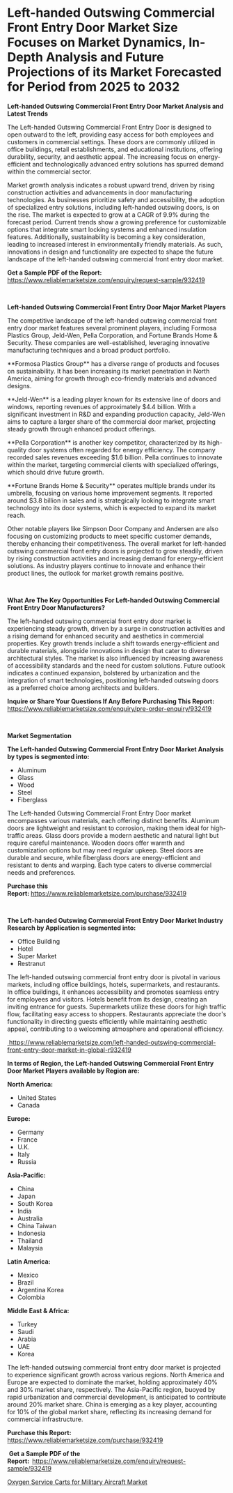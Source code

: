 <p><h1>Left-handed Outswing Commercial Front Entry Door Market Size Focuses on Market Dynamics, In-Depth Analysis and Future Projections of its Market Forecasted for Period from 2025 to 2032</h1></p><p><strong>Left-handed Outswing Commercial Front Entry Door Market Analysis and Latest Trends</strong></p>
<p><p>The Left-handed Outswing Commercial Front Entry Door is designed to open outward to the left, providing easy access for both employees and customers in commercial settings. These doors are commonly utilized in office buildings, retail establishments, and educational institutions, offering durability, security, and aesthetic appeal. The increasing focus on energy-efficient and technologically advanced entry solutions has spurred demand within the commercial sector.</p><p>Market growth analysis indicates a robust upward trend, driven by rising construction activities and advancements in door manufacturing technologies. As businesses prioritize safety and accessibility, the adoption of specialized entry solutions, including left-handed outswing doors, is on the rise. The market is expected to grow at a CAGR of 9.9% during the forecast period. Current trends show a growing preference for customizable options that integrate smart locking systems and enhanced insulation features. Additionally, sustainability is becoming a key consideration, leading to increased interest in environmentally friendly materials. As such, innovations in design and functionality are expected to shape the future landscape of the left-handed outswing commercial front entry door market.</p></p>
<p><strong>Get a Sample PDF of the Report:&nbsp;</strong> <a href="https://www.reliablemarketsize.com/enquiry/request-sample/932419?utm_campaign=3176&utm_medium=2&utm_source=Github&utm_content=ia&utm_term=21032025&utm_id=left-handed-outswing-commercial-front-entry-door">https://www.reliablemarketsize.com/enquiry/request-sample/932419</a></p>
<p>&nbsp;</p>
<p><strong>Left-handed Outswing Commercial Front Entry Door Major Market Players</strong></p>
<p><p>The competitive landscape of the left-handed outswing commercial front entry door market features several prominent players, including Formosa Plastics Group, Jeld-Wen, Pella Corporation, and Fortune Brands Home & Security. These companies are well-established, leveraging innovative manufacturing techniques and a broad product portfolio.</p><p>**Formosa Plastics Group** has a diverse range of products and focuses on sustainability. It has been increasing its market penetration in North America, aiming for growth through eco-friendly materials and advanced designs.</p><p>**Jeld-Wen** is a leading player known for its extensive line of doors and windows, reporting revenues of approximately $4.4 billion. With a significant investment in R&D and expanding production capacity, Jeld-Wen aims to capture a larger share of the commercial door market, projecting steady growth through enhanced product offerings.</p><p>**Pella Corporation** is another key competitor, characterized by its high-quality door systems often regarded for energy efficiency. The company recorded sales revenues exceeding $1.6 billion. Pella continues to innovate within the market, targeting commercial clients with specialized offerings, which should drive future growth.</p><p>**Fortune Brands Home & Security** operates multiple brands under its umbrella, focusing on various home improvement segments. It reported around $3.8 billion in sales and is strategically looking to integrate smart technology into its door systems, which is expected to expand its market reach.</p><p>Other notable players like Simpson Door Company and Andersen are also focusing on customizing products to meet specific customer demands, thereby enhancing their competitiveness. The overall market for left-handed outswing commercial front entry doors is projected to grow steadily, driven by rising construction activities and increasing demand for energy-efficient solutions. As industry players continue to innovate and enhance their product lines, the outlook for market growth remains positive.</p></p>
<p>&nbsp;</p>
<p><strong>What Are The Key Opportunities For Left-handed Outswing Commercial Front Entry Door Manufacturers?</strong></p>
<p><p>The left-handed outswing commercial front entry door market is experiencing steady growth, driven by a surge in construction activities and a rising demand for enhanced security and aesthetics in commercial properties. Key growth trends include a shift towards energy-efficient and durable materials, alongside innovations in design that cater to diverse architectural styles. The market is also influenced by increasing awareness of accessibility standards and the need for custom solutions. Future outlook indicates a continued expansion, bolstered by urbanization and the integration of smart technologies, positioning left-handed outswing doors as a preferred choice among architects and builders.</p></p>
<p><strong>Inquire or Share Your Questions If Any Before Purchasing This Report:</strong> <a href="https://www.reliablemarketsize.com/enquiry/pre-order-enquiry/932419?utm_campaign=3176&utm_medium=2&utm_source=Github&utm_content=ia&utm_term=21032025&utm_id=left-handed-outswing-commercial-front-entry-door">https://www.reliablemarketsize.com/enquiry/pre-order-enquiry/932419</a></p>
<p>&nbsp;</p>
<p><strong>Market Segmentation</strong></p>
<p><strong>The Left-handed Outswing Commercial Front Entry Door Market Analysis by types is segmented into:</strong></p>
<p><ul><li>Aluminum</li><li>Glass</li><li>Wood</li><li>Steel</li><li>Fiberglass</li></ul></p>
<p><p>The Left-handed Outswing Commercial Front Entry Door market encompasses various materials, each offering distinct benefits. Aluminum doors are lightweight and resistant to corrosion, making them ideal for high-traffic areas. Glass doors provide a modern aesthetic and natural light but require careful maintenance. Wooden doors offer warmth and customization options but may need regular upkeep. Steel doors are durable and secure, while fiberglass doors are energy-efficient and resistant to dents and warping. Each type caters to diverse commercial needs and preferences.</p></p>
<p><strong>Purchase this Report:&nbsp;</strong><a href="https://www.reliablemarketsize.com/purchase/932419?utm_campaign=3176&utm_medium=2&utm_source=Github&utm_content=ia&utm_term=21032025&utm_id=left-handed-outswing-commercial-front-entry-door">https://www.reliablemarketsize.com/purchase/932419</a></p>
<p>&nbsp;</p>
<p><strong>The Left-handed Outswing Commercial Front Entry Door Market Industry Research by Application is segmented into:</strong></p>
<p><ul><li>Office Building</li><li>Hotel</li><li>Super Market</li><li>Restranut</li></ul></p>
<p><p>The left-handed outswing commercial front entry door is pivotal in various markets, including office buildings, hotels, supermarkets, and restaurants. In office buildings, it enhances accessibility and promotes seamless entry for employees and visitors. Hotels benefit from its design, creating an inviting entrance for guests. Supermarkets utilize these doors for high traffic flow, facilitating easy access to shoppers. Restaurants appreciate the door's functionality in directing guests efficiently while maintaining aesthetic appeal, contributing to a welcoming atmosphere and operational efficiency.</p></p>
<p><a href="https://www.reliablemarketsize.com/left-handed-outswing-commercial-front-entry-door-market-in-global-r932419?utm_campaign=3176&utm_medium=2&utm_source=Github&utm_content=ia&utm_term=21032025&utm_id=left-handed-outswing-commercial-front-entry-door">&nbsp;https://www.reliablemarketsize.com/left-handed-outswing-commercial-front-entry-door-market-in-global-r932419</a></p>
<p><strong>In terms of Region, the Left-handed Outswing Commercial Front Entry Door Market Players available by Region are:</strong></p>
<p>
    <p> <strong> North America: </strong>
        <ul>
            <li>United States</li>
            <li>Canada</li>
        </ul>
        </p> 
    <p> <strong> Europe: </strong>
        <ul>
            <li>Germany</li>
            <li>France</li>
            <li>U.K.</li>
            <li>Italy</li>
            <li>Russia</li>
        </ul>
        </p> 
    <p> <strong> Asia-Pacific: </strong>
        <ul>
            <li>China</li>
            <li>Japan</li>
            <li>South Korea</li>
            <li>India</li>
            <li>Australia</li>
            <li>China Taiwan</li>
            <li>Indonesia</li>
            <li>Thailand</li>
            <li>Malaysia</li>
        </ul>
        </p> 
    <p> <strong> Latin America: </strong>
        <ul>
            <li>Mexico</li>
            <li>Brazil</li>
            <li>Argentina Korea</li>
            <li>Colombia</li>
        </ul>
        </p> 
    <p> <strong> Middle East & Africa: </strong>
        <ul>
            <li>Turkey</li>
            <li>Saudi</li>
            <li>Arabia</li>
            <li>UAE</li>
            <li>Korea</li>
        </ul>
    </p>
    </p>
<p><p>The left-handed outswing commercial front entry door market is projected to experience significant growth across various regions. North America and Europe are expected to dominate the market, holding approximately 40% and 30% market share, respectively. The Asia-Pacific region, buoyed by rapid urbanization and commercial development, is anticipated to contribute around 20% market share. China is emerging as a key player, accounting for 10% of the global market share, reflecting its increasing demand for commercial infrastructure.</p></p>
<p><strong>Purchase this Report: </strong><a href="https://www.reliablemarketsize.com/purchase/932419?utm_campaign=3176&utm_medium=2&utm_source=Github&utm_content=ia&utm_term=21032025&utm_id=left-handed-outswing-commercial-front-entry-door">https://www.reliablemarketsize.com/purchase/932419</a></p>
<p>&nbsp;<strong>Get a Sample PDF of the Report:&nbsp;&nbsp;</strong><a href="https://www.reliablemarketsize.com/enquiry/request-sample/932419?utm_campaign=3176&utm_medium=2&utm_source=Github&utm_content=ia&utm_term=21032025&utm_id=left-handed-outswing-commercial-front-entry-door">https://www.reliablemarketsize.com/enquiry/request-sample/932419</a></p>
<p><strong></strong></p>
<p><p><a href="https://github.com/ijffseandy/Market-Research-Report-List-1/blob/main/oxygen-service-carts-for-military-aircraft-market.md?utm_campaign=3176&utm_medium=2&utm_source=Github&utm_content=ia&utm_term=21032025&utm_id=left-handed-outswing-commercial-front-entry-door">Oxygen Service Carts for Military Aircraft Market</a></p></p>